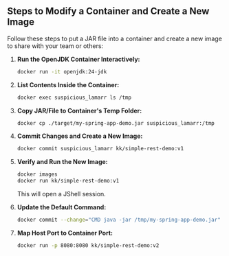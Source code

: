 ## Steps to Modify a Container and Create a New Image

Follow these steps to put a JAR file into a container and create a new image to share with your team or others:

1. **Run the OpenJDK Container Interactively:**

   ```sh
   docker run -it openjdk:24-jdk
   ```

2. **List Contents Inside the Container:**

   ```sh
   docker exec suspicious_lamarr ls /tmp
   ```

3. **Copy JAR/File to Container's Temp Folder:**

   ```sh
   docker cp ./target/my-spring-app-demo.jar suspicious_lamarr:/tmp
   ```

4. **Commit Changes and Create a New Image:**

   ```sh
   docker commit suspicious_lamarr kk/simple-rest-demo:v1
   ```

5. **Verify and Run the New Image:**

   ```sh
   docker images
   docker run kk/simple-rest-demo:v1
   ```

   This will open a JShell session.

6. **Update the Default Command:**

   ```sh
   docker commit --change="CMD java -jar /tmp/my-spring-app-demo.jar" suspicious_lamarr kk/simple-rest-demo:v2
   ```

7. **Map Host Port to Container Port:**

   ```sh
   docker run -p 8080:8080 kk/simple-rest-demo:v2
   ```